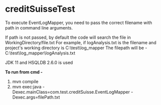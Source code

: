 # creditSuisseTest

To execute EventLogMapper, you  need to pass the correct filename with path in command line arguments.

If path is not passed, by default the code will search the file in WorkingDirectory/file.txt
For example, if logAnalysis.txt is the filename and project's working directory is C:\test\log_mapper
    The filepath will be - C:\test\log_mapper\logAnalysis.txt

JDK 11 and HSQLDB 2.6.0 is used

**To run from cmd -**
1. mvn compile
2. mvn exec:java -Dexec.mainClass=com.test.creditSuisse.EventLogMapper -Dexec.args=filePath.txt
